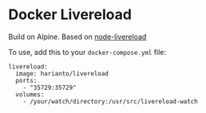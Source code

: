 # Docker Livereload

Build on Alpine.
Based on [node-livereload](https://github.com/napcs/node-livereload)

To use, add this to your `docker-compose.yml` file:
```
livereload:
  image: harianto/livereload
  ports:
    - "35729:35729"
  volumes:
    - /your/watch/directory:/usr/src/livereload-watch
```
